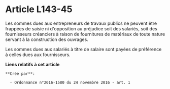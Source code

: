 # Article L143-45

Les sommes dues aux entrepreneurs de travaux publics ne peuvent être frappées de saisie ni d'opposition au préjudice soit des
salariés, soit des fournisseurs créanciers à raison de fournitures de matériaux de toute nature servant à la construction des
ouvrages. 

Les sommes dues aux salariés à titre de salaire sont payées de préférence à celles dues aux fournisseurs.

**Liens relatifs à cet article**

	**Créé par**:

	  - Ordonnance n°2016-1580 du 24 novembre 2016 - art. 1
